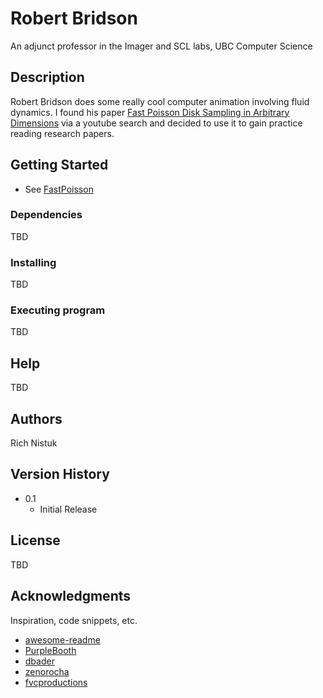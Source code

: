 # Robert Bridson
An adjunct professor in the Imager and SCL labs, UBC Computer Science

## Description
Robert Bridson does some really cool computer animation involving fluid dynamics. I
found his paper [Fast Poisson Disk Sampling in Arbitrary Dimensions](https://www.cs.ubc.ca/~rbridson/docs/bridson-siggraph07-poissondisk.pdf)
via a youtube search and decided to use it to gain practice reading research
papers.

## Getting Started
* See  [FastPoisson](FastPoisson/README.md)

### Dependencies
TBD

### Installing
TBD

### Executing program
TBD

## Help
TBD

## Authors
Rich Nistuk

## Version History
* 0.1
  * Initial Release

## License
TBD

## Acknowledgments

Inspiration, code snippets, etc.
* [awesome-readme](https://github.com/matiassingers/awesome-readme)
* [PurpleBooth](https://gist.github.com/PurpleBooth/109311bb0361f32d87a2)
* [dbader](https://github.com/dbader/readme-template)
* [zenorocha](https://gist.github.com/zenorocha/4526327)
* [fvcproductions](https://gist.github.com/fvcproductions/1bfc2d4aecb01a834b46)